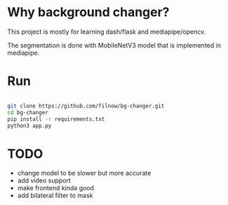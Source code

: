 # Why background changer?

This project is mostly for learning dash/flask and mediapipe/opencv.

The segmentation is done with MobileNetV3 model that is implemented in mediapipe.

# Run
```bash

git clone https://github.com/filnow/bg-changer.git
cd bg-changer
pip install -r requirements.txt
python3 app.py

```

# TODO

* change model to be slower but more accurate 
* add video support
* make frontend kinda good
* add bilateral filter to mask